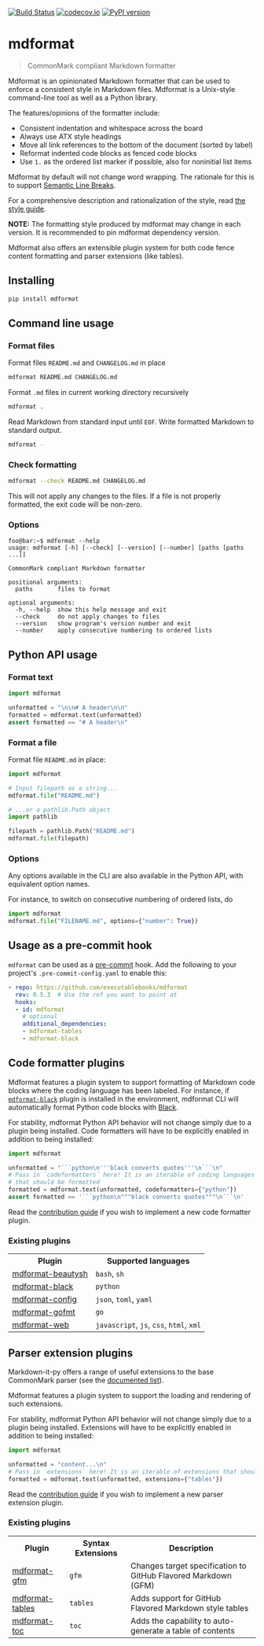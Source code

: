 [![Build Status](https://github.com/executablebooks/mdformat/workflows/Tests/badge.svg?branch=master)](https://github.com/executablebooks/mdformat/actions?query=workflow%3ATests+branch%3Amaster+event%3Apush)
[![codecov.io](https://codecov.io/gh/executablebooks/mdformat/branch/master/graph/badge.svg)](https://codecov.io/gh/executablebooks/mdformat)
[![PyPI version](https://img.shields.io/pypi/v/mdformat)](https://pypi.org/project/mdformat)

# mdformat

> CommonMark compliant Markdown formatter

Mdformat is an opinionated Markdown formatter
that can be used to enforce a consistent style in Markdown files.
Mdformat is a Unix-style command-line tool as well as a Python library.

The features/opinions of the formatter include:

- Consistent indentation and whitespace across the board
- Always use ATX style headings
- Move all link references to the bottom of the document (sorted by label)
- Reformat indented code blocks as fenced code blocks
- Use `1.` as the ordered list marker if possible, also for noninitial list items

Mdformat by default will not change word wrapping.
The rationale for this is to support [Semantic Line Breaks](https://sembr.org/).

For a comprehensive description and rationalization of the style,
read [the style guide](https://github.com/executablebooks/mdformat/blob/master/STYLE.md).

**NOTE:**
The formatting style produced by mdformat may change in each version.
It is recommended to pin mdformat dependency version.

Mdformat also offers an extensible plugin system for both code fence content formatting and parser extensions (like tables).

## Installing

```bash
pip install mdformat
```

## Command line usage

### Format files

Format files `README.md` and `CHANGELOG.md` in place

```bash
mdformat README.md CHANGELOG.md
```

Format `.md` files in current working directory recursively

```bash
mdformat .
```

Read Markdown from standard input until `EOF`.
Write formatted Markdown to standard output.

```bash
mdformat -
```

### Check formatting

```bash
mdformat --check README.md CHANGELOG.md
```

This will not apply any changes to the files.
If a file is not properly formatted, the exit code will be non-zero.

### Options

```console
foo@bar:~$ mdformat --help
usage: mdformat [-h] [--check] [--version] [--number] [paths [paths ...]]

CommonMark compliant Markdown formatter

positional arguments:
  paths       files to format

optional arguments:
  -h, --help  show this help message and exit
  --check     do not apply changes to files
  --version   show program's version number and exit
  --number    apply consecutive numbering to ordered lists
```

## Python API usage

### Format text

```python
import mdformat

unformatted = "\n\n# A header\n\n"
formatted = mdformat.text(unformatted)
assert formatted == "# A header\n"
```

### Format a file

Format file `README.md` in place:

```python
import mdformat

# Input filepath as a string...
mdformat.file("README.md")

# ...or a pathlib.Path object
import pathlib

filepath = pathlib.Path("README.md")
mdformat.file(filepath)
```

### Options

Any options available in the CLI are also available in the Python API,
with equivalent option names.

For instance, to switch on consecutive numbering of ordered lists, do

```python
import mdformat
mdformat.file("FILENAME.md", options={"number": True})
```

## Usage as a pre-commit hook

`mdformat` can be used as a [pre-commit](https://github.com/pre-commit/pre-commit) hook.
Add the following to your project's `.pre-commit-config.yaml` to enable this:

```yaml
- repo: https://github.com/executablebooks/mdformat
  rev: 0.5.3  # Use the ref you want to point at
  hooks:
  - id: mdformat
    # optional
    additional_dependencies:
    - mdformat-tables
    - mdformat-black
```

## Code formatter plugins

Mdformat features a plugin system to support formatting of Markdown code blocks where the coding language has been labeled.
For instance, if [`mdformat-black`](https://github.com/hukkinj1/mdformat-black) plugin is installed in the environment,
mdformat CLI will automatically format Python code blocks with [Black](https://github.com/psf/black).

For stability, mdformat Python API behavior will not change simply due to a plugin being installed.
Code formatters will have to be explicitly enabled in addition to being installed:

````python
import mdformat

unformatted = "```python\n'''black converts quotes'''\n```\n"
# Pass in `codeformatters` here! It is an iterable of coding languages
# that should be formatted
formatted = mdformat.text(unformatted, codeformatters={"python"})
assert formatted == '```python\n"""black converts quotes"""\n```\n'
````

Read the [contribution guide](https://github.com/executablebooks/mdformat/blob/master/CONTRIBUTING.md#developing-code-formatter-plugins)
if you wish to implement a new code formatter plugin.

### Existing plugins

<table>
  <tr>
    <th>Plugin</th>
    <th>Supported languages</th>
  </tr>
  <tr>
    <td><a href="https://github.com/hukkinj1/mdformat-beautysh">mdformat-beautysh</a></td>
    <td><code>bash</code>, <code>sh</code></td>
  </tr>
  <tr>
    <td><a href="https://github.com/hukkinj1/mdformat-black">mdformat-black</a></td>
    <td><code>python</code></td>
  </tr>
  <tr>
    <td><a href="https://github.com/hukkinj1/mdformat-config">mdformat-config</a></td>
    <td><code>json</code>, <code>toml</code>, <code>yaml</code></td>
  </tr>
  <tr>
    <td><a href="https://github.com/hukkinj1/mdformat-gofmt">mdformat-gofmt</a></td>
    <td><code>go</code></td>
  </tr>
  <tr>
    <td><a href="https://github.com/hukkinj1/mdformat-web">mdformat-web</a></td>
    <td><code>javascript</code>, <code>js</code>, <code>css</code>, <code>html</code>, <code>xml</code></td>
  </tr>
</table>

## Parser extension plugins

Markdown-it-py offers a range of useful extensions to the base CommonMark parser (see the [documented list](https://markdown-it-py.readthedocs.io/en/latest/plugins.html)).

Mdformat features a plugin system to support the loading and rendering of such extensions.

For stability, mdformat Python API behavior will not change simply due to a plugin being installed.
Extensions will have to be explicitly enabled in addition to being installed:

```python
import mdformat

unformatted = "content...\n"
# Pass in `extensions` here! It is an iterable of extensions that should be loaded
formatted = mdformat.text(unformatted, extensions={"tables"})
```

Read the [contribution guide](https://github.com/executablebooks/mdformat/blob/master/CONTRIBUTING.md#developing-code-formatter-plugins)
if you wish to implement a new parser extension plugin.

### Existing plugins

<table>
  <tr>
    <th>Plugin</th>
    <th>Syntax Extensions</th>
    <th>Description</th>
  </tr>
  <tr>
    <td><a href="https://github.com/hukkinj1/mdformat-gfm">mdformat-gfm</a></td>
    <td><code>gfm</code></td>
    <td>Changes target specification to GitHub Flavored Markdown (GFM)</td>
  </tr>
  <tr>
    <td><a href="https://github.com/executablebooks/mdformat-tables">mdformat-tables</a></td>
    <td><code>tables</code></td>
    <td>Adds support for GitHub Flavored Markdown style tables</td>
  </tr>
  <tr>
    <td><a href="https://github.com/hukkinj1/mdformat-toc">mdformat-toc</a></td>
    <td><code>toc</code></td>
    <td>Adds the capability to auto-generate a table of contents</td>
  </tr>
</table>
